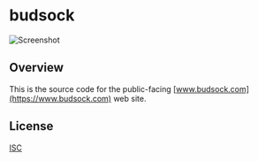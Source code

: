 # budsock

![Screenshot](https://shrinktheweb.snapito.io/v2/webshot/spu-ea68c8-ogi2-3cwn3bmfojjlb56e?size=800x0&screen=1024x768&url=https%3A%2F%2Fbudsock-web-wmtsrcmpuc.now.sh)

## Overview

This is the source code for the public-facing [www.budsock.com](https://www.budsock.com) web site.

## License

[ISC](https://opensource.org/licenses/ISC)
